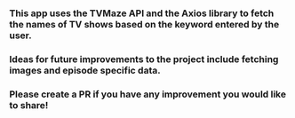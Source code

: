 ### This app uses the TVMaze API and the Axios library to fetch the names of TV shows based on the keyword entered by the user.  
### Ideas for future improvements to the project include fetching images and episode specific data.  
### Please create a PR if you have any improvement you would like to share!
